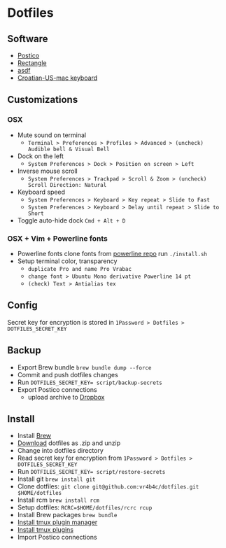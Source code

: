 # Dotfiles

## Software
- [Postico](https://eggerapps.at/postico/)
- [Rectangle](http://rectangleapp.com)
- [asdf](https://github.com/asdf-vm/asdf#setup)
- [Croatian-US-mac keyboard](https://github.com/kost/Croatian-US-mac#installation)

## Customizations

### OSX
  - Mute sound on terminal
    - `Terminal > Preferences > Profiles > Advanced > (uncheck) Audible bell & Visual Bell`
  - Dock on the left
    - `System Preferences > Dock > Position on screen > Left`
  - Inverse mouse scroll
    - `System Preferences > Trackpad > Scroll & Zoom > (uncheck) Scroll Direction: Natural`
  - Keyboard speed
    - `System Preferences > Keyboard > Key repeat > Slide to Fast`
    - `System Preferences > Keyboard > Delay until repeat > Slide to Short`
  - Toggle auto-hide dock `Cmd + Alt + D`

### OSX + Vim + Powerline fonts
  - Powerline fonts
    clone fonts from [powerline repo](https://github.com/powerline/fonts)
    run `./install.sh`
  - Setup terminal color, transparency
    - `duplicate Pro and name Pro Vrabac`
    - `change font > Ubuntu Mono derivative Powerline 14 pt`
    - `(check) Text > Antialias tex`

## Config
Secret key for encryption is stored in `1Password > Dotfiles > DOTFILES_SECRET_KEY`

## Backup
  - Export Brew bundle `brew bundle dump --force`
  - Commit and push dotfiles changes
  - Run `DOTFILES_SECRET_KEY= script/backup-secrets`
  - Export Postico connections
    - upload archive to [Dropbox](https://www.dropbox.com/home/Private/software/postico-connections)

## Install
  - Install [Brew](https://brew.sh)
  - [Download](https://github.com/vr4b4c/dotfiles) dotfiles as .zip and unzip
  - Change into dotfiles directory
  - Read secret key for encryption from `1Password > Dotfiles > DOTFILES_SECRET_KEY`
  - Run `DOTFILES_SECRET_KEY= script/restore-secrets`
  - Install git `brew install git`
  - Clone dotfiles: `git clone git@github.com:vr4b4c/dotfiles.git $HOME/dotfiles`
  - Install rcm `brew install rcm`
  - Setup dotfiles: `RCRC=$HOME/dotfiles/rcrc rcup`
  - Install Brew packages `brew bundle`
  - [Install tmux plugin manager](https://github.com/tmux-plugins/tpm#installation)
  - [Install tmux plugins](https://github.com/tmux-plugins/tpm#installing-plugins)
  - Import Postico connections
